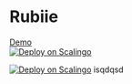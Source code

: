 # Rubiie
[Demo](http://rubiie.yawe.me/)                                          
[![Deploy on Scalingo](https://cdn.scalingo.com/deploy/button.svg)](https://my.scalingo.com/deploy?source=https://github.com/MrYawe/rubiie)

[![Deploy on Scalingo](https://cdn.scalingo.com/deploy/button.svg)](http://localhost:4200/deploy?source=https://github.com/MrYawe/rubiie)
isqdqsd
